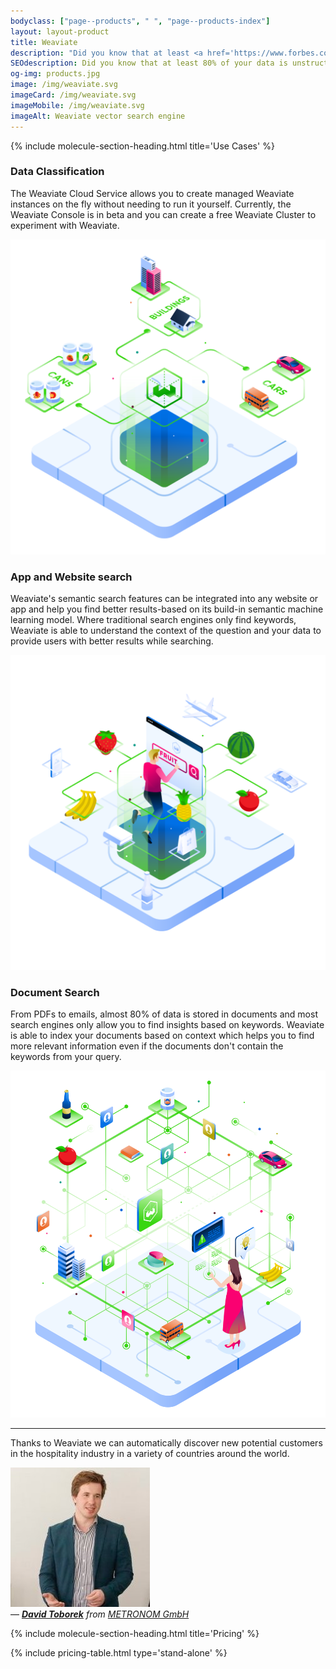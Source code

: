 ```yaml
---
bodyclass: ["page--products", " ", "page--products-index"]
layout: layout-product
title: Weaviate
description: "Did you know that at least <a href='https://www.forbes.com/sites/forbestechcouncil/2019/01/29/the-80-blind-spot-are-you-ignoring-unstructured-organizational-data'>80% of your data is unstructured text</a>? Thanks to Weaviate's AI-based storage mechanism you can now search through these datasets with ease and on an enterprise worthy scale.<p><a class=\"button--cta\" type=\"submit\" href=\"mailto:hello@semi.technology\">Request a demo</a></p>"
SEOdescription: Did you know that at least 80% of your data is unstructured text? Thanks to Weaviate's AI-based storage mechanism you can now search through these datasets with ease and on an enterprise worthy scale.
og-img: products.jpg
image: /img/weaviate.svg
imageCard: /img/weaviate.svg
imageMobile: /img/weaviate.svg
imageAlt: Weaviate vector search engine
---
```


{% include molecule-section-heading.html
    title='Use Cases'
%}

<section class="layout layout--double">
    <div class="layout__column">
        <h3 class="space-header-column title-column">Data Classification</h3>
        <p>
            The Weaviate Cloud Service allows you to create managed Weaviate instances on the fly without needing to run it yourself. Currently, the Weaviate Console is in beta and you can create a free Weaviate Cluster to experiment with Weaviate.
        </p>
    </div>
    <div class="layout__column">
        <img src="/img/automatic-classification.svg"  alt="Weaviate automatic classification" />
    </div>
</section>

<section class="layout layout--double layout--double-reverse">
    <div class="layout__column">
        <h3 class="space-header-column title-column">App and Website search</h3>
        <p>
            Weaviate's semantic search features can be integrated into any website or app and help you find better results-based on its build-in semantic machine learning model. Where traditional search engines only find keywords, Weaviate is able to understand the context of the question and your data to provide users with better results while searching.
        </p>
    </div>
    <div class="layout__column">
        <img src="/img/semantic-search.svg" alt="Weaviate semantic search" />
    </div>
</section>

<section class="layout layout--double">
    <div class="layout__column">
        <h3 class="space-header-column title-column">Document Search</h3>
        <p>
            From PDFs to emails, almost 80% of data is stored in documents and most search engines only allow you to find insights based on keywords. Weaviate is able to index your documents based on context which helps you to find more relevant information even if the documents don't contain the keywords from your query.
        </p>
    </div>
    <div class="layout__column">
            <img src="/img/knowledge-representation.svg" alt="Weaviate Document Search" />
    </div>
</section>

<hr>

<section class="layout layout--single">
    <p class="quote__content">Thanks to Weaviate we can automatically discover new potential customers in the hospitality industry in a variety of countries around the world.</p>
    <div class="quote__author">
        <img src="/img/david.jpeg" alt="image of David Toborek" class="quote__img">
    </div>
    <div class="footer">— <cite><strong><a href="https://www.linkedin.com/in/david-toborek/" target="_blank">David
                    Toborek</a></strong> from <a href="https://www.metronom.com/" target="_blank">METRONOM
                GmbH</a></cite></div>
</section>

{% include molecule-section-heading.html
    title='Pricing'
%}

{% include pricing-table.html
    type='stand-alone'
%}